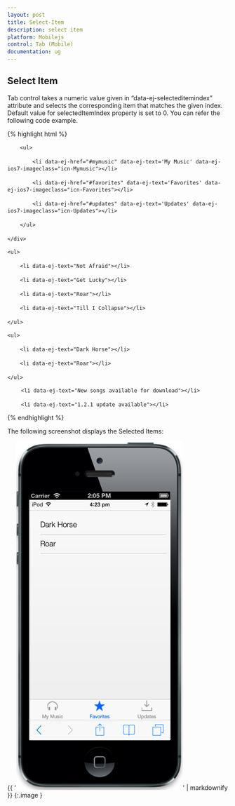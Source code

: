 ```yaml
---
layout: post
title: Select-Item
description: select item
platform: Mobilejs
control: Tab (Mobile)
documentation: ug
---
```


## Select Item

Tab control takes a numeric value given in “data-ej-selecteditemindex” attribute and selects the corresponding item that matches the given index. Default value for selectedItemIndex property is set to 0. You can refer the following code example.

{% highlight html %}



<div data-role="ejmtab" id="tab" data-ej-rendermode="ios7" data-ej-selecteditemindex="1" >

        <ul>

            <li data-ej-href="#mymusic" data-ej-text='My Music' data-ej-ios7-imageclass="icn-Mymusic"></li>

            <li data-ej-href="#favorites" data-ej-text='Favorites' data-ej-ios7-imageclass="icn-Favorites"></li>

            <li data-ej-href="#updates" data-ej-text='Updates' data-ej-ios7-imageclass="icn-Updates"></li>

        </ul>

    </div>

<!-- Tab first item -->

<div data-role="ejmlistview" data-ej-showheader="false" id="mymusic">

    <ul>

        <li data-ej-text="Not Afraid"></li>

        <li data-ej-text="Get Lucky"></li>

        <li data-ej-text="Roar"></li>

        <li data-ej-text="Till I Collapse"></li>

    </ul>

</div>

<!-- Tab second item -->

<div data-role="ejmlistview" data-ej-showheader="false" id="favorites">

    <ul>

        <li data-ej-text="Dark Horse"></li>

        <li data-ej-text="Roar"></li>

    </ul>

</div>

<!-- Tab third item -->

<div data-role="ejmlistview" data-ej-showheader="false" id="updates">

 <ul>

     <li data-ej-text="New songs available for download"></li>

     <li data-ej-text="1.2.1 update available"></li>

 </ul>

</div>



{% endhighlight %}

The following screenshot displays the Selected Items:

{{ '![C:/Users/vincentxavier/Desktop/Work/Documentation/Complete Doc/Tab/Tab Complete Doc/Screen shots/tab5.png](Select-Item_images/Select-Item_img1.png)' | markdownify }}
{:.image }


